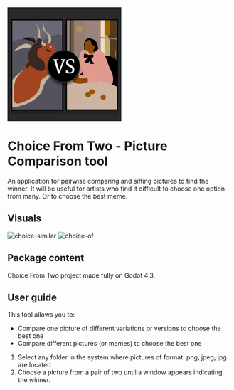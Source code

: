 <img align="center" width="256" height="256" src="https://raw.githubusercontent.com/SesinIvan/choice-from-two/main/icon.png">

# Choice From Two - Picture Comparison tool
An application for pairwise comparing and sifting pictures to find the winner. It will be useful for artists who find it difficult to choose one option from many. Or to choose the best meme.

## Visuals
![choice-similar](https://github.com/user-attachments/assets/c0c457f1-2563-41df-84dc-067310e03db9)
![choice-of](https://github.com/user-attachments/assets/ed864009-e541-42ab-93be-0e5a06e89e07)

## Package content
Choice From Two project made fully on Godot 4.3.

## User guide
This tool allows you to:
- Compare one picture of different variations or versions to choose the best one
- Compare different pictures (or memes) to choose the best one

1. Select any folder in the system where pictures of format: png, jpeg, jpg are located
2. Choose a picture from a pair of two until a window appears indicating the winner.
